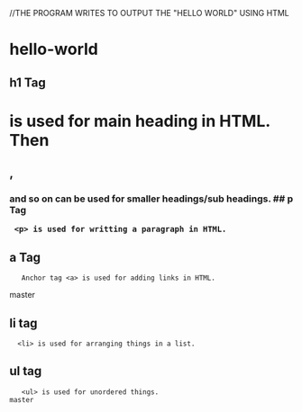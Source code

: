 //THE PROGRAM WRITES TO OUTPUT THE "HELLO WORLD" USING HTML
# hello-world
## h1 Tag
  <h1> is used for main heading in HTML. Then <h2>, <h3> and so on can be used for smaller headings/sub headings.
## p Tag 

     <p> is used for writting a paragraph in HTML.
     
## a Tag
       Anchor tag <a> is used for adding links in HTML.
master
       
 ## li tag
      <li> is used for arranging things in a list.
      
  ## ul tag
       <ul> is used for unordered things.
    master
